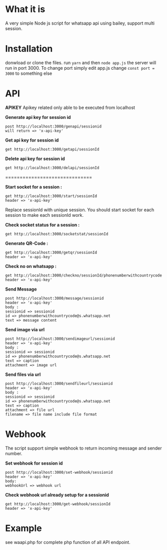 
# What it is
A very simple Node js script for whatsapp api using bailey, support multi session. 


# Installation
donwload or clone the files. run `yarn` and then `node app.js` the server will run in port 3000.
To change port simply edit app.js change `const port = 3000` to something else


# API
**APIKEY** 
Apikey related only able to be executed from localhost

**Generate api key for session id**

	post http://localhost:3000/genapi/sessionid
    will return => 'x-api-key'

**Get api key for session id**

    get http://localhost:3000/getapi/sessionId
    
**Delete api key for session id**

    get http://localhost:3000/delapi/sessionId
 
 ==============================

**Start socket for a session :**

    get http://localhost:3000/start/sessionId
    header => 'x-api-key'
Replace sessionId with unique session. You should start socket for each session to make each sessionId work.

**Check socket status for a session :**

    get http://localhost:3000/socketstat/sessionId
    
**Generate QR-Code :**

    get http://localhost:3000/getqr/sessionId
    header => 'x-api-key'
    
**Check no on whatsapp :**

    get http://localhost:3000/checkno/sessionId/phonenumberwithcountrycode
    header => 'x-api-key'

**Send Message**

    post http://localhost:3000/message/sessionid
    header => 'x-api-key'
    body :
    sessionid => sessionid
    id => phonenumberwithcountrycode@s.whatsapp.net
    text => message content
    
**Send image via url**

    post http://localhost:3000/sendimageurl/sessionid
    header => 'x-api-key'
    body :
    sessionid => sessionid
    id => phonenumberwithcountrycode@s.whatsapp.net
    text => caption
    attachment => image url
    
**Send files via url**

    post http://localhost:3000/sendfileurl/sessionid
    header => 'x-api-key'
    body :
    sessionid => sessionid
    id => phonenumberwithcountrycode@s.whatsapp.net
    text => caption
    attachment => file url
    filename => file name include file format


# Webhook
The script support simple webhook to return incoming message and sender number.

**Set webhook for session id**

    post http://localhost:3000/set-webhook/sessionid
    header => 'x-api-key'
    body:
    webhookUrl => webhook url

**Check webhook url already setup for a sessionid**

    get http://localhost:3000/get-webhook/sessionId
    header => 'x-api-key'

# Example
see waapi.php for complete php function of all API endpoint.
